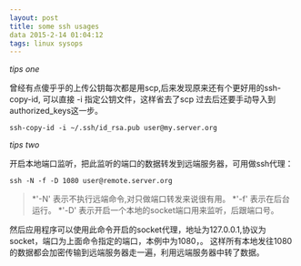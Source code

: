 ```yaml
---
layout: post
title: some ssh usages
data 2015-2-14 01:04:12
tags: linux sysops
---
```


*tips one*

曾经有点傻乎乎的上传公钥每次都是用scp,后来发现原来还有个更好用的ssh-copy-id,
可以直接 -i 指定公钥文件，这样省去了scp	过去后还要手动导入到authorized_keys这一步。

	ssh-copy-id -i ~/.ssh/id_rsa.pub user@my.server.org

*tips two*

开启本地端口监听，把此监听的端口的数据转发到远端服务器，可用做ssh代理：

	ssh -N -f -D 1080 user@remote.server.org

> *'-N' 表示不执行远端命令,对只做端口转发来说很有用。
> *'-f' 表示在后台运行。
> *'-D' 表示开启一个本地的socket端口用来监听，后跟端口号。

然后应用程序可以使用此命令开启的socket代理，地址为127.0.0.1,协议为socket，端口为上面命令指定的端口，本例中为1080，。
这样所有本地发往1080的数据都会加密传输到远端服务器走一遍，利用远端服务器中转了数据。



